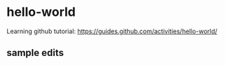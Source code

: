 # hello-world
Learning github tutorial: https://guides.github.com/activities/hello-world/

## sample edits
